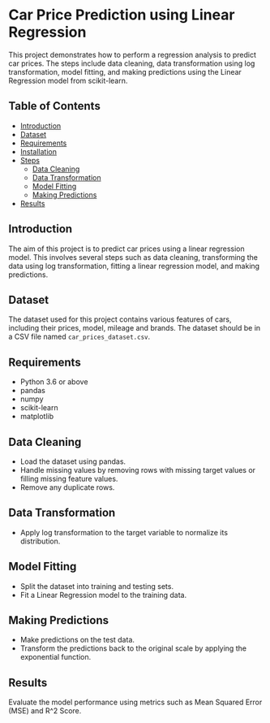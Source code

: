 # Car Price Prediction using Linear Regression

This project demonstrates how to perform a regression analysis to predict car prices. The steps include data cleaning, data transformation using log transformation, model fitting, and making predictions using the Linear Regression model from scikit-learn.

## Table of Contents

- [Introduction](#introduction)
- [Dataset](#dataset)
- [Requirements](#requirements)
- [Installation](#installation)
- [Steps](#steps)
  - [Data Cleaning](#data-cleaning)
  - [Data Transformation](#data-transformation)
  - [Model Fitting](#model-fitting)
  - [Making Predictions](#making-predictions)
- [Results](#results)


## Introduction

The aim of this project is to predict car prices using a linear regression model. This involves several steps such as data cleaning, transforming the data using log transformation, fitting a linear regression model, and making predictions.

## Dataset

The dataset used for this project contains various features of cars, including their prices, model, mileage and brands. The dataset should be in a CSV file named `car_prices_dataset.csv`.

## Requirements

- Python 3.6 or above
- pandas
- numpy
- scikit-learn
- matplotlib

## Data Cleaning
- Load the dataset using pandas.
- Handle missing values by removing rows with missing target values or filling missing feature values.
- Remove any duplicate rows.


## Data Transformation

- Apply log transformation to the target variable to normalize its distribution.

## Model Fitting

- Split the dataset into training and testing sets.
- Fit a Linear Regression model to the training data.

## Making Predictions
- Make predictions on the test data.
- Transform the predictions back to the original scale by applying the exponential function.

## Results
Evaluate the model performance using metrics such as Mean Squared Error (MSE) and R^2 Score.
